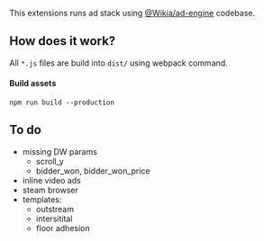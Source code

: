 This extensions runs ad stack using [@Wikia/ad-engine](https://github.com/Wikia/ad-engine) codebase.

## How does it work?

All `*.js` files are build into `dist/` using webpack command.

#### Build assets

`npm run build --production`

## To do

- missing DW params
  - scroll_y
  - bidder_won, bidder_won_price
- inline video ads
- steam browser
- templates:
  - outstream
  - intersitital
  - floor adhesion
